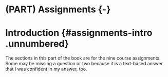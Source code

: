 # (PART) Assignments {-}

# Introduction {#assignments-intro .unnumbered}

The sections in this part of the book are for the nine course assignments.
Some may be missing a question or two because it is a text-based answer that I was confident in my answer, too.
